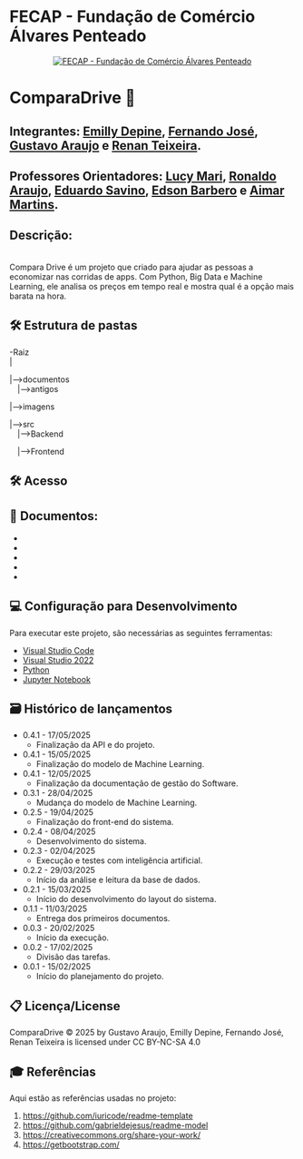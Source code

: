# FECAP - Fundação de Comércio Álvares Penteado

<p align="center">
<a href= "https://www.fecap.br/"><img src="https://encrypted-tbn0.gstatic.com/images?q=tbn:ANd9GcRhZPrRa89Kma0ZZogxm0pi-tCn_TLKeHGVxywp-LXAFGR3B1DPouAJYHgKZGV0XTEf4AE&usqp=CAU" alt="FECAP - Fundação de Comércio Álvares Penteado" border="0"></a>
</p>

# ComparaDrive 🚗

## Integrantes: <a href="https://www.linkedin.com/in/emillydepine/">Emilly Depine</a>, <a href="https://www.linkedin.com/in/fernando-jos%C3%A9-dos-santos-a7a449135/">Fernando José</a>, <a href="https://www.linkedin.com/in/gustavo-santos-543853246/">Gustavo Araujo</a> e <a href="https://www.linkedin.com/in/renan-teixeira-pinheiro-62b550238/">Renan Teixeira</a>.

## Professores Orientadores: <a href="https://www.linkedin.com/in/lucymari/?originalSubdomain=br">Lucy Mari</a>, <a href="https://www.linkedin.com/in/ronaldo-araujo-pinto-3542811a/">Ronaldo Araujo</a>, <a href="https://www.linkedin.com/in/eduardo-savino-gomes-77833a10/">Eduardo Savino</a>, <a href="https://www.linkedin.com/in/edsonbarbero/">Edson Barbero</a> e <a href="https://www.linkedin.com/in/aimarlopes/">Aimar Martins</a>.



<p align="center">

## Descrição:
<br>Compara Drive é um projeto que criado para ajudar as pessoas a economizar nas corridas de apps. Com Python, Big Data e Machine Learning, ele analisa os preços em tempo real e mostra qual é a opção mais barata na hora.<br>

## 🛠 Estrutura de pastas

-Raiz<br>
|<br>

|-->documentos<br>
  &emsp;|-->antigos<br>
  
|-->imagens<br>

|-->src<br>
  &emsp;|-->Backend<br>
  
  &emsp;|-->Frontend<br>


## 🛠 Acesso

<b></a></b>

<b></b>

## 📂 Documentos:
- <b></a></b>
- <b> </a></b>
- <b></a></b>
- <b></a></b>
- <b></a></b>



## 💻 Configuração para Desenvolvimento
Para executar este projeto, são necessárias as seguintes ferramentas:

<b></a></b>
- [Visual Studio Code](https://code.visualstudio.com/)
- [Visual Studio 2022](https://visualstudio.microsoft.com/vs/)
- [Python](https://www.python.org/)
- [Jupyter Notebook](https://jupyter.org/)
<b></a></b>



## 🗃 Histórico de lançamentos

* 0.4.1 - 17/05/2025
    * Finalização da API e do projeto.
* 0.4.1 - 15/05/2025
    * Finalização do modelo de Machine Learning.
* 0.4.1 - 12/05/2025
    * Finalização da documentação de gestão do Software.
* 0.3.1 - 28/04/2025
    * Mudança do modelo de Machine Learning.
* 0.2.5 - 19/04/2025
    * Finalização do front-end do sistema.
* 0.2.4 - 08/04/2025
    * Desenvolvimento do sistema.
* 0.2.3 - 02/04/2025
    * Execução e testes com inteligência artificial.
* 0.2.2 - 29/03/2025
    * Início da análise e leitura da base de dados.
* 0.2.1 - 15/03/2025
    * Início do desenvolvimento do layout do sistema.
* 0.1.1 - 11/03/2025
    * Entrega dos primeiros documentos.
* 0.0.3 - 20/02/2025
    * Início da execução.
* 0.0.2 - 17/02/2025
    * Divisão das tarefas.
* 0.0.1 -  15/02/2025
    * Início do planejamento do projeto.

## 📋 Licença/License
<p>ComparaDrive © 2025 by Gustavo Araujo, Emilly Depine, Fernando José, Renan Teixeira is licensed under CC BY-NC-SA 4.0 </a></p>

## 🎓 Referências

Aqui estão as referências usadas no projeto:

1. https://github.com/iuricode/readme-template  
2. https://github.com/gabrieldejesus/readme-model  
3. https://creativecommons.org/share-your-work/  
4. https://getbootstrap.com/  

